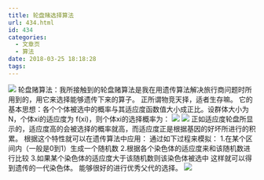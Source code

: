 ```yaml
---
title: 轮盘赌选择算法
url: 434.html
id: 434
categories:
  - 文章页
  - 算法
date: 2018-03-25 18:18:28
tags:
---
```


![](http://47.100.4.8/wp-content/uploads/2018/03/u35397200224224781813fm15gp0-300x201.jpg) 轮盘赌算法：我所接触到的轮盘赌算法是我在用遗传算法解决旅行商问题时所用到的，用它来选择能够遗传下来的算子。 正所谓物竞天择，适者生存嘛。 它的基本思想：各个个体被选中的概率与其适应度函数值大小成正比。设群体大小为N，个体xi的适应度为 f(xi)，则个体xi的选择概率为： ![](http://47.100.4.8/wp-content/uploads/2018/03/QQ图片20180325181020.png) ![](http://47.100.4.8/wp-content/uploads/2018/03/timg-2-263x300.jpg) 正如适应度轮盘所显示的，适应度高的会被选择的概率就高，而适应度正是根据基因的好坏所进行的积累。 根据这个特性就可以在遗传算法中应用： 通过如下过程来模拟： 1.在某个区间内（一般是0到1）生成一个随机数 2.根据各个染色体的适应度来和该随机数进行比较 3.如果某个染色体的适应度大于该随机数则该染色体被选中 这样就可以得到遗传的一代染色体。 能够很好的进行优秀父代的选择。 ![](http://47.100.4.8/wp-content/uploads/2018/03/cropped-timg-300x300.jpg)